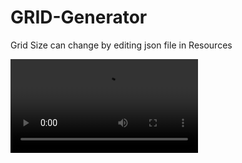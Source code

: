 # GRID-Generator
Grid Size can change by editing json file in Resources

<video src = "Wideo.mp4" >
  
<video src="Wideo.mp4" data-canonical-src="Wideo.mp4" controls="controls" muted="muted" class="d-block rounded-bottom-2 border-top width-fit" style="max-height:640px;"></video>

[Wideo.mp4](https://github.com/FoxyFlame/GRID-Generator/blob/main/Wideo.mp4)
